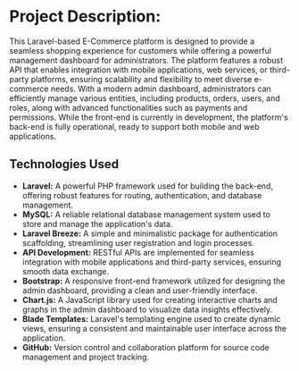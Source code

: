 <h1>Project Description:</h1>

<p>This Laravel-based E-Commerce platform is designed to provide a seamless shopping experience for customers while offering a powerful management dashboard for administrators. The platform features a robust API that enables integration with mobile applications, web services, or third-party platforms, ensuring scalability and flexibility to meet diverse e-commerce needs. With a modern admin dashboard, administrators can efficiently manage various entities, including products, orders, users, and roles, along with advanced functionalities such as payments and permissions. While the front-end is currently in development, the platform's back-end is fully operational, ready to support both mobile and web applications.</p>

 <h2>Technologies Used</h2>
    <ul>
        <li><strong>Laravel:</strong> A powerful PHP framework used for building the back-end, offering robust features for routing, authentication, and database management.</li>
        <li><strong>MySQL:</strong> A reliable relational database management system used to store and manage the application's data.</li>
        <li><strong>Laravel Breeze:</strong> A simple and minimalistic package for authentication scaffolding, streamlining user registration and login processes.</li>
        <li><strong>API Development:</strong> RESTful APIs are implemented for seamless integration with mobile applications and third-party services, ensuring smooth data exchange.</li>
        <li><strong>Bootstrap:</strong> A responsive front-end framework utilized for designing the admin dashboard, providing a clean and user-friendly interface.</li>
        <li><strong>Chart.js:</strong> A JavaScript library used for creating interactive charts and graphs in the admin dashboard to visualize data insights effectively.</li>
        <li><strong>Blade Templates:</strong> Laravel's templating engine used to create dynamic views, ensuring a consistent and maintainable user interface across the application.</li>
        <li><strong>GitHub:</strong> Version control and collaboration platform for source code management and project tracking.</li>
    </ul>

    
